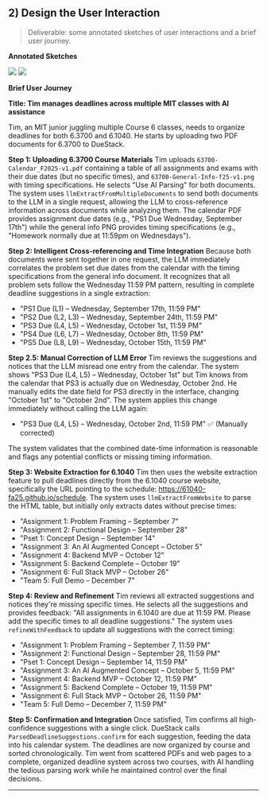 ## 2) Design the User Interaction

> Deliverable: some annotated sketches of user interactions and a brief user journey.

**Annotated Sketches**

![](readme-assets/user-journey-sketch-1.jpg)
![](readme-assets/user-journey-sketch-2.jpg)

**Brief User Journey**

**Title: Tim manages deadlines across multiple MIT classes with AI assistance**

Tim, an MIT junior juggling multiple Course 6 classes, needs to organize deadlines for both 6.3700 and 6.1040. He starts by uploading two PDF documents for 6.3700 to DueStack.

**Step 1: Uploading 6.3700 Course Materials**
Tim uploads `63700-Calendar_F2025-v1.pdf` containing a table of all assignments and exams with their due dates (but no specific times), and `63700-General-Info-f25-v1.png` with timing specifications. He selects "Use AI Parsing" for both documents. The system uses `llmExtractFromMultipleDocuments` to send both documents to the LLM in a single request, allowing the LLM to cross-reference information across documents while analyzing them. The calendar PDF provides assignment due dates (e.g., "PS1 Due Wednesday, September 17th") while the general info PNG provides timing specifications (e.g., "Homework normally due at 11:59pm on Wednesdays").

**Step 2: Intelligent Cross-referencing and Time Integration**
Because both documents were sent together in one request, the LLM immediately correlates the problem set due dates from the calendar with the timing specifications from the general info document. It recognizes that all problem sets follow the Wednesday 11:59 PM pattern, resulting in complete deadline suggestions in a single extraction:

- "PS1 Due (L1) – Wednesday, September 17th, 11:59 PM"
- "PS2 Due (L2, L3) – Wednesday, September 24th, 11:59 PM"
- "PS3 Due (L4, L5) – Wednesday, October 1st, 11:59 PM"
- "PS4 Due (L6, L7) – Wednesday, October 8th, 11:59 PM"
- "PS5 Due (L8, L9) – Wednesday, October 15th, 11:59 PM"

**Step 2.5: Manual Correction of LLM Error**
Tim reviews the suggestions and notices that the LLM misread one entry from the calendar. The system shows "PS3 Due (L4, L5) – Wednesday, October 1st" but Tim knows from the calendar that PS3 is actually due on Wednesday, October 2nd. He manually edits the date field for PS3 directly in the interface, changing "October 1st" to "October 2nd". The system applies this change immediately without calling the LLM again:

- "PS3 Due (L4, L5) – Wednesday, October 2nd, 11:59 PM" ✅ (Manually corrected)

The system validates that the combined date-time information is reasonable and flags any potential conflicts or missing timing information.

**Step 3: Website Extraction for 6.1040**
Tim then uses the website extraction feature to pull deadlines directly from the 6.1040 course website, specifically the URL pointing to the schedule: https://61040-fa25.github.io/schedule. The system uses `llmExtractFromWebsite` to parse the HTML table, but initially only extracts dates without precise times:

- "Assignment 1: Problem Framing – September 7"
- "Assignment 2: Functional Design – September 28"
- "Pset 1: Concept Design – September 14"
- "Assignment 3: An AI Augmented Concept – October 5"
- "Assignment 4: Backend MVP – October 12"
- "Assignment 5: Backend Complete – October 19"
- "Assignment 6: Full Stack MVP – October 26"
- "Team 5: Full Demo – December 7"

**Step 4: Review and Refinement**
Tim reviews all extracted suggestions and notices they're missing specific times. He selects all the suggestions and provides feedback: "All assignments in 6.1040 are due at 11:59 PM. Please add the specific times to all deadline suggestions." The system uses `refineWithFeedback` to update all suggestions with the correct timing:

- "Assignment 1: Problem Framing – September 7, 11:59 PM"
- "Assignment 2: Functional Design – September 28, 11:59 PM"
- "Pset 1: Concept Design – September 14, 11:59 PM"
- "Assignment 3: An AI Augmented Concept – October 5, 11:59 PM"
- "Assignment 4: Backend MVP – October 12, 11:59 PM"
- "Assignment 5: Backend Complete – October 19, 11:59 PM"
- "Assignment 6: Full Stack MVP – October 26, 11:59 PM"
- "Team 5: Full Demo – December 7, 11:59 PM"

**Step 5: Confirmation and Integration**
Once satisfied, Tim confirms all high-confidence suggestions with a single click. DueStack calls `ParsedDeadlineSuggestions.confirm` for each suggestion, feeding the data into his calendar system. The deadlines are now organized by course and sorted chronologically. Tim went from scattered PDFs and web pages to a complete, organized deadline system across two courses, with AI handling the tedious parsing work while he maintained control over the final decisions.

---
